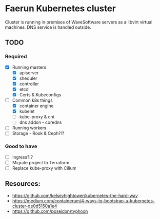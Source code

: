 # Faerun Kubernetes cluster

Cluster is running in premises of WaveSoftware servers as a libvirt 
virtual machines. DNS service is handled outside.

## TODO

### Required

 * [x] Running masters
   * [x] apiserver
   * [x] sheduler
   * [x] controller
   * [x] etcd
   * [x] Certs & Kubeconfigs
 * [ ] Common k8s things
   * [x] container engine
   * [x] kubelet
   * [ ] kube-proxy & cni
   * [ ] dns addon - coredns
 * [ ] Running workers
 * [ ] Storage - Rook & Ceph?!?

### Good to have

 * [ ] Ingress?!?
 * [ ] Migrate project to Terraform
 * [ ] Replace kube-proxy with Cilium

## Resources:

 * https://github.com/kelseyhightower/kubernetes-the-hard-way
 * https://medium.com/containerum/4-ways-to-bootstrap-a-kubernetes-cluster-de0d5150a1e4
 * https://github.com/poseidon/typhoon
 